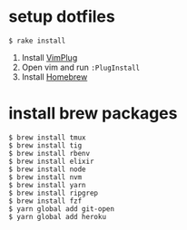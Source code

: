 # setup dotfiles
```shell
$ rake install
```

1. Install [VimPlug](https://github.com/junegunn/vim-plug)
2. Open vim and run `:PlugInstall`
3. Install [Homebrew](https://brew.sh)

# install brew packages
```shell
$ brew install tmux
$ brew install tig
$ brew install rbenv
$ brew install elixir
$ brew install node
$ brew install nvm
$ brew install yarn
$ brew install ripgrep
$ brew install fzf
$ yarn global add git-open
$ yarn global add heroku
```
